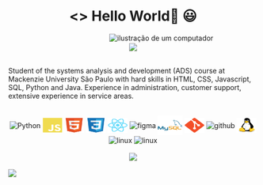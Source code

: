   <h1 align="center">
    <> Hello World👋 😃️
  </h1>

<img src="https://raw.githubusercontent.com/MicaelliMedeiros/micaellimedeiros/master/image/computer-illustration.png" alt="ilustração de um computador" min-width="300px" max-width="300px" width="300px" align="right">
  



<div align="center" valign="top"><br>
<a href="https://github.com/anuraghazra/convoychat">
  <img height=200 align="center" src="https://github-readme-stats.vercel.app/api/top-langs?username=ricardopra&layout=compact&langs_count=8&card_width=320" />
</a>

</div><br>

<p>Student of the systems analysis and development (ADS) course at Mackenzie University São Paulo with hard skills in HTML, CSS, Javascript, SQL, Python and Java. Experience in administration, customer support, extensive experience in service areas.</p>

<div align="center" valign="top"><br>
  <img align="center" alt="Python" height="30" width="40" src="https://www.svgrepo.com/show/452091/python.svg">
  <img align="center" alt="Js" height="30" width="40" src="https://raw.githubusercontent.com/devicons/devicon/master/icons/javascript/javascript-plain.svg">  
  <img align="center" alt="HTML" height="30" width="40" src="https://raw.githubusercontent.com/devicons/devicon/master/icons/html5/html5-original.svg">
  <img align="center" alt="CSS" height="30" width="40" src="https://raw.githubusercontent.com/devicons/devicon/master/icons/css3/css3-original.svg">
  <img align="center" alt="React" height="30" width="40" src="https://raw.githubusercontent.com/devicons/devicon/master/icons/react/react-original.svg">
  <img align="center" alt="figma" height="30" width="40" src="https://www.vectorlogo.zone/logos/figma/figma-icon.svg">
  <img align="center" alt="MySQL" height="40" width="50" src="https://raw.githubusercontent.com/devicons/devicon/master/icons/mysql/mysql-original-wordmark.svg">
  <img align="center" alt="git" height="30" width="40" src="https://raw.githubusercontent.com/devicons/devicon/master/icons/git/git-original.svg">
  <img align="center" alt="github" height="35" width="35" src="https://cdn.icon-icons.com/icons2/2351/PNG/512/logo_github_icon_143196.png">
  <img align="center" alt="linux" height="30" width="40" src="https://raw.githubusercontent.com/devicons/devicon/master/icons/linux/linux-original.svg">
  <img align="center" alt="linux" height="25" width="25" src="https://www.vectorlogo.zone/logos/open-std_c/open-std_c-icon.svg">
  <img align="center" alt="linux" height="40" width="30" src="https://www.vectorlogo.zone/logos/java/java-vertical.svg">
</div><br>

<div align="center">
  <a href="https://www.linkedin.com/in/ricardo-pereira-8275a6117/" target="_blank"><img src="https://img.shields.io/badge/-LinkedIn-%230077B5?style=for-the-badge&logo=linkedin&logoColor=white" target="_blank"></a>
</div>

![](https://komarev.com/ghpvc/?username=ricardopra&color=lightgrey)




